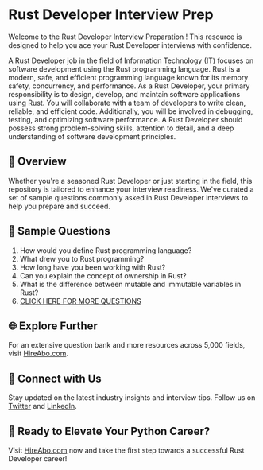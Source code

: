# Rust Developer Interview Prep

Welcome to the Rust Developer Interview Preparation ! This resource is designed to help you ace your Rust Developer interviews with confidence.

A Rust Developer job in the field of Information Technology (IT) focuses on software development using the Rust programming language. Rust is a modern, safe, and efficient programming language known for its memory safety, concurrency, and performance. As a Rust Developer, your primary responsibility is to design, develop, and maintain software applications using Rust. You will collaborate with a team of developers to write clean, reliable, and efficient code. Additionally, you will be involved in debugging, testing, and optimizing software performance. A Rust Developer should possess strong problem-solving skills, attention to detail, and a deep understanding of software development principles.

## 🚀 Overview

Whether you're a seasoned Rust Developer or just starting in the field, this repository is tailored to enhance your interview readiness. We've curated a set of sample questions commonly asked in Rust Developer interviews to help you prepare and succeed.

## 📝 Sample Questions

1. How would you define Rust programming language?
2. What drew you to Rust programming?
3. How long have you been working with Rust?
4. Can you explain the concept of ownership in Rust?
5. What is the difference between mutable and immutable variables in Rust?
6. [CLICK HERE FOR MORE QUESTIONS](https://hireabo.com/job/0_0_68/Rust%20Developer)

## 🌐 Explore Further

For an extensive question bank and more resources across 5,000 fields, visit [HireAbo.com](https://www.hireabo.com).

## 📱 Connect with Us

Stay updated on the latest industry insights and interview tips. Follow us on [Twitter](https://twitter.com/hireabo) and [LinkedIn](https://www.linkedin.com/in/hire-abo-3609972a8/).

## 🚀 Ready to Elevate Your Python Career?

Visit [HireAbo.com](https://www.hireabo.com) now and take the first step towards a successful Rust Developer career!